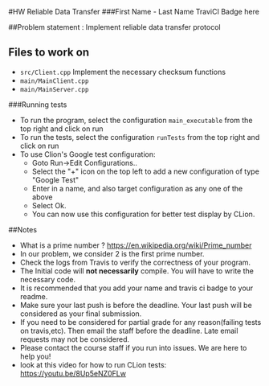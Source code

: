 #HW Reliable Data Transfer
###First Name - Last Name
TraviCI Badge here

##Problem statement :
Implement reliable data transfer protocol
## Files to work on
* `src/Client.cpp` Implement the necessary checksum functions
* `main/MainClient.cpp`
* `main/MainServer.cpp`


###Running tests
* To run the program, select the configuration `main_executable` from the top right and click on run
* To run the tests, select the configuration `runTests` from the top right and click on run
* To use Clion's Google test configuration:
    * Goto Run->Edit Configurations..
    * Select the "+" icon on the top left to add a new configuration of type "Google Test"
    * Enter in a name, and also target configuration as any one of the above
    * Select Ok.
    * You can now use this configuration for better test display by CLion.

##Notes 
* What is a prime number ? https://en.wikipedia.org/wiki/Prime_number
* In our problem, we consider 2 is the first prime number. 
* Check the logs from Travis to verify the correctness of your program.
* The Initial code will **not necessarily** compile. You will have to write the necessary code.
* It is recommended that you add your name and travis ci badge to your readme.
* Make sure your last push is before the deadline. Your last push will be considered as your final submission.
* If you need to be considered for partial grade for any reason(failing tests on travis,etc). Then email the staff before the deadline. Late email requests may not be considered.
* Please contact the course staff if you run into issues. We are here to help you!
* look at this video for how to run CLion tests: https://youtu.be/8Up5eNZ0FLw